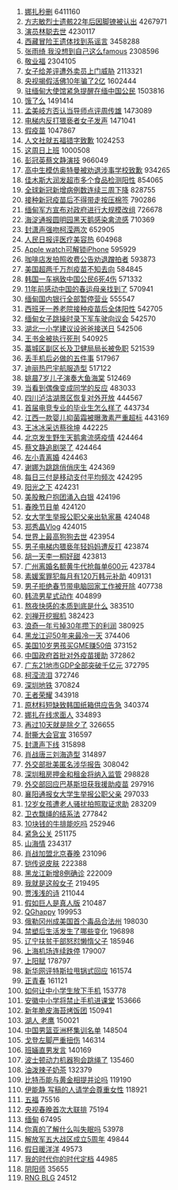 1. [娜扎秒删](https://s.weibo.com/weibo?q=%E5%A8%9C%E6%89%8E%E7%A7%92%E5%88%A0&Refer=top) 6411160
1. [方志敏烈士遗骸22年后因脚镣被认出](https://s.weibo.com/weibo?q=%23%E6%96%B9%E5%BF%97%E6%95%8F%E7%83%88%E5%A3%AB%E9%81%97%E9%AA%B822%E5%B9%B4%E5%90%8E%E5%9B%A0%E8%84%9A%E9%95%A3%E8%A2%AB%E8%AE%A4%E5%87%BA%23&Refer=top) 4267971
1. [演员林聪去世](https://s.weibo.com/weibo?q=%E6%BC%94%E5%91%98%E6%9E%97%E8%81%AA%E5%8E%BB%E4%B8%96&Refer=top) 4230117
1. [西藏冒险王遗体找到系谣言](https://s.weibo.com/weibo?q=%E8%A5%BF%E8%97%8F%E5%86%92%E9%99%A9%E7%8E%8B%E9%81%97%E4%BD%93%E6%89%BE%E5%88%B0%E7%B3%BB%E8%B0%A3%E8%A8%80&Refer=top) 3458288
1. [张雨绮 我没想到自己这么famous](https://s.weibo.com/weibo?q=%E5%BC%A0%E9%9B%A8%E7%BB%AE%20%E6%88%91%E6%B2%A1%E6%83%B3%E5%88%B0%E8%87%AA%E5%B7%B1%E8%BF%99%E4%B9%88famous&Refer=top) 2308596
1. [敬业福](https://s.weibo.com/weibo?q=%E6%95%AC%E4%B8%9A%E7%A6%8F&Refer=top) 2304105
1. [女子给差评遭外卖员上门威胁](https://s.weibo.com/weibo?q=%23%E5%A5%B3%E5%AD%90%E7%BB%99%E5%B7%AE%E8%AF%84%E9%81%AD%E5%A4%96%E5%8D%96%E5%91%98%E4%B8%8A%E9%97%A8%E5%A8%81%E8%83%81%23&Refer=top) 2113321
1. [央视揭假活佛10年骗了2亿](https://s.weibo.com/weibo?q=%E5%A4%AE%E8%A7%86%E6%8F%AD%E5%81%87%E6%B4%BB%E4%BD%9B10%E5%B9%B4%E9%AA%97%E4%BA%862%E4%BA%BF&Refer=top) 1602444
1. [驻缅甸大使馆紧急提醒在缅中国公民](https://s.weibo.com/weibo?q=%23%E9%A9%BB%E7%BC%85%E7%94%B8%E5%A4%A7%E4%BD%BF%E9%A6%86%E7%B4%A7%E6%80%A5%E6%8F%90%E9%86%92%E5%9C%A8%E7%BC%85%E4%B8%AD%E5%9B%BD%E5%85%AC%E6%B0%91%23&Refer=top) 1503816
1. [饿了么](https://s.weibo.com/weibo?q=%E9%A5%BF%E4%BA%86%E4%B9%88&Refer=top) 1491414
1. [孟美岐方否认当导师点评周传雄](https://s.weibo.com/weibo?q=%23%E5%AD%9F%E7%BE%8E%E5%B2%90%E6%96%B9%E5%90%A6%E8%AE%A4%E5%BD%93%E5%AF%BC%E5%B8%88%E7%82%B9%E8%AF%84%E5%91%A8%E4%BC%A0%E9%9B%84%23&Refer=top) 1473089
1. [电梯内反打猥亵者女子发声](https://s.weibo.com/weibo?q=%E7%94%B5%E6%A2%AF%E5%86%85%E5%8F%8D%E6%89%93%E7%8C%A5%E4%BA%B5%E8%80%85%E5%A5%B3%E5%AD%90%E5%8F%91%E5%A3%B0&Refer=top) 1471041
1. [假疫苗](https://s.weibo.com/weibo?q=%E5%81%87%E7%96%AB%E8%8B%97&Refer=top) 1047867
1. [人文社就五福错字致歉](https://s.weibo.com/weibo?q=%E4%BA%BA%E6%96%87%E7%A4%BE%E5%B0%B1%E4%BA%94%E7%A6%8F%E9%94%99%E5%AD%97%E8%87%B4%E6%AD%89&Refer=top) 1024253
1. [这周日上班](https://s.weibo.com/weibo?q=%23%E8%BF%99%E5%91%A8%E6%97%A5%E4%B8%8A%E7%8F%AD%23&Refer=top) 1000508
1. [彭冠英蔡文静演技](https://s.weibo.com/weibo?q=%23%E5%BD%AD%E5%86%A0%E8%8B%B1%E8%94%A1%E6%96%87%E9%9D%99%E6%BC%94%E6%8A%80%23&Refer=top) 966049
1. [高中生模仿奥特曼被劝退涉事学校致歉](https://s.weibo.com/weibo?q=%23%E9%AB%98%E4%B8%AD%E7%94%9F%E6%A8%A1%E4%BB%BF%E5%A5%A5%E7%89%B9%E6%9B%BC%E8%A2%AB%E5%8A%9D%E9%80%80%E6%B6%89%E4%BA%8B%E5%AD%A6%E6%A0%A1%E8%87%B4%E6%AD%89%23&Refer=top) 934265
1. [佳木斯大润发超市多个食品检测阳性](https://s.weibo.com/weibo?q=%23%E4%BD%B3%E6%9C%A8%E6%96%AF%E5%A4%A7%E6%B6%A6%E5%8F%91%E8%B6%85%E5%B8%82%E5%A4%9A%E4%B8%AA%E9%A3%9F%E5%93%81%E6%A3%80%E6%B5%8B%E9%98%B3%E6%80%A7%23&Refer=top) 854065
1. [全球新冠新增病例数连续三周下降](https://s.weibo.com/weibo?q=%E5%85%A8%E7%90%83%E6%96%B0%E5%86%A0%E6%96%B0%E5%A2%9E%E7%97%85%E4%BE%8B%E6%95%B0%E8%BF%9E%E7%BB%AD%E4%B8%89%E5%91%A8%E4%B8%8B%E9%99%8D&Refer=top) 828755
1. [接种新冠疫苗后不得带走按压棉签](https://s.weibo.com/weibo?q=%E6%8E%A5%E7%A7%8D%E6%96%B0%E5%86%A0%E7%96%AB%E8%8B%97%E5%90%8E%E4%B8%8D%E5%BE%97%E5%B8%A6%E8%B5%B0%E6%8C%89%E5%8E%8B%E6%A3%89%E7%AD%BE&Refer=top) 790286
1. [缅甸军方宣布对政府进行大规模改组](https://s.weibo.com/weibo?q=%E7%BC%85%E7%94%B8%E5%86%9B%E6%96%B9%E5%AE%A3%E5%B8%83%E5%AF%B9%E6%94%BF%E5%BA%9C%E8%BF%9B%E8%A1%8C%E5%A4%A7%E8%A7%84%E6%A8%A1%E6%94%B9%E7%BB%84&Refer=top) 726678
1. [海淀通报圆明园黑天鹅感染禽流感](https://s.weibo.com/weibo?q=%E6%B5%B7%E6%B7%80%E9%80%9A%E6%8A%A5%E5%9C%86%E6%98%8E%E5%9B%AD%E9%BB%91%E5%A4%A9%E9%B9%85%E6%84%9F%E6%9F%93%E7%A6%BD%E6%B5%81%E6%84%9F&Refer=top) 710369
1. [封潇声强吻柯滢两次](https://s.weibo.com/weibo?q=%E5%B0%81%E6%BD%87%E5%A3%B0%E5%BC%BA%E5%90%BB%E6%9F%AF%E6%BB%A2%E4%B8%A4%E6%AC%A1&Refer=top) 652905
1. [人民日报评医疗美容热](https://s.weibo.com/weibo?q=%23%E4%BA%BA%E6%B0%91%E6%97%A5%E6%8A%A5%E8%AF%84%E5%8C%BB%E7%96%97%E7%BE%8E%E5%AE%B9%E7%83%AD%23&Refer=top) 604968
1. [Apple watch可解锁iPhone](https://s.weibo.com/weibo?q=Apple%20watch%E5%8F%AF%E8%A7%A3%E9%94%81iPhone&Refer=top) 595929
1. [咖啡店发拍照收费公告劝退蹭拍者](https://s.weibo.com/weibo?q=%E5%92%96%E5%95%A1%E5%BA%97%E5%8F%91%E6%8B%8D%E7%85%A7%E6%94%B6%E8%B4%B9%E5%85%AC%E5%91%8A%E5%8A%9D%E9%80%80%E8%B9%AD%E6%8B%8D%E8%80%85&Refer=top) 593873
1. [美国超两千万剂疫苗不知去向](https://s.weibo.com/weibo?q=%23%E7%BE%8E%E5%9B%BD%E8%B6%85%E4%B8%A4%E5%8D%83%E4%B8%87%E5%89%82%E7%96%AB%E8%8B%97%E4%B8%8D%E7%9F%A5%E5%8E%BB%E5%90%91%23&Refer=top) 584845
1. [韩国一车祸致中国公民6死4伤](https://s.weibo.com/weibo?q=%23%E9%9F%A9%E5%9B%BD%E4%B8%80%E8%BD%A6%E7%A5%B8%E8%87%B4%E4%B8%AD%E5%9B%BD%E5%85%AC%E6%B0%916%E6%AD%BB4%E4%BC%A4%23&Refer=top) 571332
1. [11年前感动中国的春运母亲找到了](https://s.weibo.com/weibo?q=11%E5%B9%B4%E5%89%8D%E6%84%9F%E5%8A%A8%E4%B8%AD%E5%9B%BD%E7%9A%84%E6%98%A5%E8%BF%90%E6%AF%8D%E4%BA%B2%E6%89%BE%E5%88%B0%E4%BA%86&Refer=top) 570941
1. [缅甸国内银行全部暂停营业](https://s.weibo.com/weibo?q=%E7%BC%85%E7%94%B8%E5%9B%BD%E5%86%85%E9%93%B6%E8%A1%8C%E5%85%A8%E9%83%A8%E6%9A%82%E5%81%9C%E8%90%A5%E4%B8%9A&Refer=top) 555547
1. [西班牙一养老院接种疫苗后全体阳性](https://s.weibo.com/weibo?q=%E8%A5%BF%E7%8F%AD%E7%89%99%E4%B8%80%E5%85%BB%E8%80%81%E9%99%A2%E6%8E%A5%E7%A7%8D%E7%96%AB%E8%8B%97%E5%90%8E%E5%85%A8%E4%BD%93%E9%98%B3%E6%80%A7&Refer=top) 542705
1. [缅甸女子跳操时录下军车驶向议会](https://s.weibo.com/weibo?q=%23%E7%BC%85%E7%94%B8%E5%A5%B3%E5%AD%90%E8%B7%B3%E6%93%8D%E6%97%B6%E5%BD%95%E4%B8%8B%E5%86%9B%E8%BD%A6%E9%A9%B6%E5%90%91%E8%AE%AE%E4%BC%9A%23&Refer=top) 542570
1. [湖北一小学建议设爸爸接送日](https://s.weibo.com/weibo?q=%23%E6%B9%96%E5%8C%97%E4%B8%80%E5%B0%8F%E5%AD%A6%E5%BB%BA%E8%AE%AE%E8%AE%BE%E7%88%B8%E7%88%B8%E6%8E%A5%E9%80%81%E6%97%A5%23&Refer=top) 542506
1. [王书金被执行死刑](https://s.weibo.com/weibo?q=%23%E7%8E%8B%E4%B9%A6%E9%87%91%E8%A2%AB%E6%89%A7%E8%A1%8C%E6%AD%BB%E5%88%91%23&Refer=top) 540925
1. [藁城区副区长及卫健局局长被免职](https://s.weibo.com/weibo?q=%23%E8%97%81%E5%9F%8E%E5%8C%BA%E5%89%AF%E5%8C%BA%E9%95%BF%E5%8F%8A%E5%8D%AB%E5%81%A5%E5%B1%80%E5%B1%80%E9%95%BF%E8%A2%AB%E5%85%8D%E8%81%8C%23&Refer=top) 521539
1. [丢手机后必做的五件事](https://s.weibo.com/weibo?q=%23%E4%B8%A2%E6%89%8B%E6%9C%BA%E5%90%8E%E5%BF%85%E5%81%9A%E7%9A%84%E4%BA%94%E4%BB%B6%E4%BA%8B%23&Refer=top) 517967
1. [迪丽热巴宇航服造型](https://s.weibo.com/weibo?q=%23%E8%BF%AA%E4%B8%BD%E7%83%AD%E5%B7%B4%E5%AE%87%E8%88%AA%E6%9C%8D%E9%80%A0%E5%9E%8B%23&Refer=top) 517122
1. [姚晨7岁儿子演奏大鱼海棠](https://s.weibo.com/weibo?q=%23%E5%A7%9A%E6%99%A87%E5%B2%81%E5%84%BF%E5%AD%90%E6%BC%94%E5%A5%8F%E5%A4%A7%E9%B1%BC%E6%B5%B7%E6%A3%A0%23&Refer=top) 512469
1. [当看到偶像变成同学的反应](https://s.weibo.com/weibo?q=%23%E5%BD%93%E7%9C%8B%E5%88%B0%E5%81%B6%E5%83%8F%E5%8F%98%E6%88%90%E5%90%8C%E5%AD%A6%E7%9A%84%E5%8F%8D%E5%BA%94%23&Refer=top) 483033
1. [四川泸沽湖景区恢复对外开放](https://s.weibo.com/weibo?q=%E5%9B%9B%E5%B7%9D%E6%B3%B8%E6%B2%BD%E6%B9%96%E6%99%AF%E5%8C%BA%E6%81%A2%E5%A4%8D%E5%AF%B9%E5%A4%96%E5%BC%80%E6%94%BE&Refer=top) 444567
1. [首届电竞专业的毕业生怎么样了](https://s.weibo.com/weibo?q=%23%E9%A6%96%E5%B1%8A%E7%94%B5%E7%AB%9E%E4%B8%93%E4%B8%9A%E7%9A%84%E6%AF%95%E4%B8%9A%E7%94%9F%E6%80%8E%E4%B9%88%E6%A0%B7%E4%BA%86%23&Refer=top) 443734
1. [江西一款婴儿抑菌霜被曝激素严重超标](https://s.weibo.com/weibo?q=%E6%B1%9F%E8%A5%BF%E4%B8%80%E6%AC%BE%E5%A9%B4%E5%84%BF%E6%8A%91%E8%8F%8C%E9%9C%9C%E8%A2%AB%E6%9B%9D%E6%BF%80%E7%B4%A0%E4%B8%A5%E9%87%8D%E8%B6%85%E6%A0%87&Refer=top) 443169
1. [王冰冰采访蔡徐坤](https://s.weibo.com/weibo?q=%23%E7%8E%8B%E5%86%B0%E5%86%B0%E9%87%87%E8%AE%BF%E8%94%A1%E5%BE%90%E5%9D%A4%23&Refer=top) 442225
1. [北京发生野生天鹅禽流感疫情](https://s.weibo.com/weibo?q=%23%E5%8C%97%E4%BA%AC%E5%8F%91%E7%94%9F%E9%87%8E%E7%94%9F%E5%A4%A9%E9%B9%85%E7%A6%BD%E6%B5%81%E6%84%9F%E7%96%AB%E6%83%85%23&Refer=top) 424464
1. [蔡文静追剧哭了](https://s.weibo.com/weibo?q=%E8%94%A1%E6%96%87%E9%9D%99%E8%BF%BD%E5%89%A7%E5%93%AD%E4%BA%86&Refer=top) 424464
1. [左小青离婚](https://s.weibo.com/weibo?q=%23%E5%B7%A6%E5%B0%8F%E9%9D%92%E7%A6%BB%E5%A9%9A%23&Refer=top) 424463
1. [谢娜为跳跳俏俏庆生](https://s.weibo.com/weibo?q=%23%E8%B0%A2%E5%A8%9C%E4%B8%BA%E8%B7%B3%E8%B7%B3%E4%BF%8F%E4%BF%8F%E5%BA%86%E7%94%9F%23&Refer=top) 424369
1. [每日三付是移动支付平均频次](https://s.weibo.com/weibo?q=%23%E6%AF%8F%E6%97%A5%E4%B8%89%E4%BB%98%E6%98%AF%E7%A7%BB%E5%8A%A8%E6%94%AF%E4%BB%98%E5%B9%B3%E5%9D%87%E9%A2%91%E6%AC%A1%23&Refer=top) 424295
1. [阳光之下](https://s.weibo.com/weibo?q=%E9%98%B3%E5%85%89%E4%B9%8B%E4%B8%8B&Refer=top) 424231
1. [美股散户抱团涌入白银](https://s.weibo.com/weibo?q=%23%E7%BE%8E%E8%82%A1%E6%95%A3%E6%88%B7%E6%8A%B1%E5%9B%A2%E6%B6%8C%E5%85%A5%E7%99%BD%E9%93%B6%23&Refer=top) 424196
1. [春晚节目单](https://s.weibo.com/weibo?q=%E6%98%A5%E6%99%9A%E8%8A%82%E7%9B%AE%E5%8D%95&Refer=top) 424120
1. [女大学生举报公职父亲出轨家暴](https://s.weibo.com/weibo?q=%23%E5%A5%B3%E5%A4%A7%E5%AD%A6%E7%94%9F%E4%B8%BE%E6%8A%A5%E5%85%AC%E8%81%8C%E7%88%B6%E4%BA%B2%E5%87%BA%E8%BD%A8%E5%AE%B6%E6%9A%B4%23&Refer=top) 424048
1. [郑秀晶Vlog](https://s.weibo.com/weibo?q=%23%E9%83%91%E7%A7%80%E6%99%B6Vlog%23&Refer=top) 424015
1. [世界上最高狗狗去世](https://s.weibo.com/weibo?q=%E4%B8%96%E7%95%8C%E4%B8%8A%E6%9C%80%E9%AB%98%E7%8B%97%E7%8B%97%E5%8E%BB%E4%B8%96&Refer=top) 423954
1. [男子电梯内猥亵年轻妈妈遭反打](https://s.weibo.com/weibo?q=%23%E7%94%B7%E5%AD%90%E7%94%B5%E6%A2%AF%E5%86%85%E7%8C%A5%E4%BA%B5%E5%B9%B4%E8%BD%BB%E5%A6%88%E5%A6%88%E9%81%AD%E5%8F%8D%E6%89%93%23&Refer=top) 423874
1. [胡一天李一桐好甜](https://s.weibo.com/weibo?q=%23%E8%83%A1%E4%B8%80%E5%A4%A9%E6%9D%8E%E4%B8%80%E6%A1%90%E5%A5%BD%E7%94%9C%23&Refer=top) 423813
1. [广州离婚名额黄牛代抢每单600元](https://s.weibo.com/weibo?q=%23%E5%B9%BF%E5%B7%9E%E7%A6%BB%E5%A9%9A%E5%90%8D%E9%A2%9D%E9%BB%84%E7%89%9B%E4%BB%A3%E6%8A%A2%E6%AF%8F%E5%8D%95600%E5%85%83%23&Refer=top) 423784
1. [素媛案罪犯每月有120万韩元补助](https://s.weibo.com/weibo?q=%E7%B4%A0%E5%AA%9B%E6%A1%88%E7%BD%AA%E7%8A%AF%E6%AF%8F%E6%9C%88%E6%9C%89120%E4%B8%87%E9%9F%A9%E5%85%83%E8%A1%A5%E5%8A%A9&Refer=top) 409131
1. [男子拒绝春节带电脑回家工作被开除](https://s.weibo.com/weibo?q=%23%E7%94%B7%E5%AD%90%E6%8B%92%E7%BB%9D%E6%98%A5%E8%8A%82%E5%B8%A6%E7%94%B5%E8%84%91%E5%9B%9E%E5%AE%B6%E5%B7%A5%E4%BD%9C%E8%A2%AB%E5%BC%80%E9%99%A4%23&Refer=top) 407738
1. [韩流男星式动作](https://s.weibo.com/weibo?q=%23%E9%9F%A9%E6%B5%81%E7%94%B7%E6%98%9F%E5%BC%8F%E5%8A%A8%E4%BD%9C%23&Refer=top) 404899
1. [熬夜快感的本质到底是什么](https://s.weibo.com/weibo?q=%23%E7%86%AC%E5%A4%9C%E5%BF%AB%E6%84%9F%E7%9A%84%E6%9C%AC%E8%B4%A8%E5%88%B0%E5%BA%95%E6%98%AF%E4%BB%80%E4%B9%88%23&Refer=top) 383510
1. [刘禅开挖掘机](https://s.weibo.com/weibo?q=%E5%88%98%E7%A6%85%E5%BC%80%E6%8C%96%E6%8E%98%E6%9C%BA&Refer=top) 382423
1. [浪奇一年亏掉30年攒下的利润](https://s.weibo.com/weibo?q=%E6%B5%AA%E5%A5%87%E4%B8%80%E5%B9%B4%E4%BA%8F%E6%8E%8930%E5%B9%B4%E6%94%92%E4%B8%8B%E7%9A%84%E5%88%A9%E6%B6%A6&Refer=top) 380925
1. [黑龙江迎50年来最冷一天](https://s.weibo.com/weibo?q=%23%E9%BB%91%E9%BE%99%E6%B1%9F%E8%BF%8E50%E5%B9%B4%E6%9D%A5%E6%9C%80%E5%86%B7%E4%B8%80%E5%A4%A9%23&Refer=top) 374406
1. [美国10岁男孩买GME赚50倍](https://s.weibo.com/weibo?q=%23%E7%BE%8E%E5%9B%BD10%E5%B2%81%E7%94%B7%E5%AD%A9%E4%B9%B0GME%E8%B5%9A50%E5%80%8D%23&Refer=top) 373152
1. [中国政府首批对外疫苗援助](https://s.weibo.com/weibo?q=%23%E4%B8%AD%E5%9B%BD%E6%94%BF%E5%BA%9C%E9%A6%96%E6%89%B9%E5%AF%B9%E5%A4%96%E7%96%AB%E8%8B%97%E6%8F%B4%E5%8A%A9%23&Refer=top) 372862
1. [广东21地市GDP全部突破千亿元](https://s.weibo.com/weibo?q=%E5%B9%BF%E4%B8%9C21%E5%9C%B0%E5%B8%82GDP%E5%85%A8%E9%83%A8%E7%AA%81%E7%A0%B4%E5%8D%83%E4%BA%BF%E5%85%83&Refer=top) 372795
1. [柯滢流泪](https://s.weibo.com/weibo?q=%23%E6%9F%AF%E6%BB%A2%E6%B5%81%E6%B3%AA%23&Refer=top) 372746
1. [深圳地铁](https://s.weibo.com/weibo?q=%E6%B7%B1%E5%9C%B3%E5%9C%B0%E9%93%81&Refer=top) 370824
1. [王者荣耀](https://s.weibo.com/weibo?q=%E7%8E%8B%E8%80%85%E8%8D%A3%E8%80%80&Refer=top) 343918
1. [原材料短缺致韩国纸箱供应告急](https://s.weibo.com/weibo?q=%23%E5%8E%9F%E6%9D%90%E6%96%99%E7%9F%AD%E7%BC%BA%E8%87%B4%E9%9F%A9%E5%9B%BD%E7%BA%B8%E7%AE%B1%E4%BE%9B%E5%BA%94%E5%91%8A%E6%80%A5%23&Refer=top) 340374
1. [娜扎在线求面人](https://s.weibo.com/weibo?q=%23%E5%A8%9C%E6%89%8E%E5%9C%A8%E7%BA%BF%E6%B1%82%E9%9D%A2%E4%BA%BA%23&Refer=top) 334893
1. [再过10天就是除夕了](https://s.weibo.com/weibo?q=%23%E5%86%8D%E8%BF%8710%E5%A4%A9%E5%B0%B1%E6%98%AF%E9%99%A4%E5%A4%95%E4%BA%86%23&Refer=top) 326655
1. [耐撕大会官宣](https://s.weibo.com/weibo?q=%23%E8%80%90%E6%92%95%E5%A4%A7%E4%BC%9A%E5%AE%98%E5%AE%A3%23&Refer=top) 316597
1. [封潇声下线](https://s.weibo.com/weibo?q=%23%E5%B0%81%E6%BD%87%E5%A3%B0%E4%B8%8B%E7%BA%BF%23&Refer=top) 315898
1. [肖战唐三刘海造型](https://s.weibo.com/weibo?q=%23%E8%82%96%E6%88%98%E5%94%90%E4%B8%89%E5%88%98%E6%B5%B7%E9%80%A0%E5%9E%8B%23&Refer=top) 314897
1. [外交部批美匿名涉华报告](https://s.weibo.com/weibo?q=%E5%A4%96%E4%BA%A4%E9%83%A8%E6%89%B9%E7%BE%8E%E5%8C%BF%E5%90%8D%E6%B6%89%E5%8D%8E%E6%8A%A5%E5%91%8A&Refer=top) 308042
1. [深圳租房押金和租金将纳入监管](https://s.weibo.com/weibo?q=%E6%B7%B1%E5%9C%B3%E7%A7%9F%E6%88%BF%E6%8A%BC%E9%87%91%E5%92%8C%E7%A7%9F%E9%87%91%E5%B0%86%E7%BA%B3%E5%85%A5%E7%9B%91%E7%AE%A1&Refer=top) 298828
1. [外交部回应巴基斯坦获我援助疫苗](https://s.weibo.com/weibo?q=%23%E5%A4%96%E4%BA%A4%E9%83%A8%E5%9B%9E%E5%BA%94%E5%B7%B4%E5%9F%BA%E6%96%AF%E5%9D%A6%E8%8E%B7%E6%88%91%E6%8F%B4%E5%8A%A9%E7%96%AB%E8%8B%97%23&Refer=top) 297916
1. [襄阳通报女大学生举报公职父亲](https://s.weibo.com/weibo?q=%23%E8%A5%84%E9%98%B3%E9%80%9A%E6%8A%A5%E5%A5%B3%E5%A4%A7%E5%AD%A6%E7%94%9F%E4%B8%BE%E6%8A%A5%E5%85%AC%E8%81%8C%E7%88%B6%E4%BA%B2%23&Refer=top) 297033
1. [12岁女孩遭老人骚扰拍照取证求助](https://s.weibo.com/weibo?q=%2312%E5%B2%81%E5%A5%B3%E5%AD%A9%E9%81%AD%E8%80%81%E4%BA%BA%E9%AA%9A%E6%89%B0%E6%8B%8D%E7%85%A7%E5%8F%96%E8%AF%81%E6%B1%82%E5%8A%A9%23&Refer=top) 283209
1. [卫衣飘绳的结系法](https://s.weibo.com/weibo?q=%23%E5%8D%AB%E8%A1%A3%E9%A3%98%E7%BB%B3%E7%9A%84%E7%BB%93%E7%B3%BB%E6%B3%95%23&Refer=top) 277842
1. [10块钱的牛排能吃吗](https://s.weibo.com/weibo?q=%2310%E5%9D%97%E9%92%B1%E7%9A%84%E7%89%9B%E6%8E%92%E8%83%BD%E5%90%83%E5%90%97%23&Refer=top) 252946
1. [紧急公关](https://s.weibo.com/weibo?q=%E7%B4%A7%E6%80%A5%E5%85%AC%E5%85%B3&Refer=top) 251175
1. [山海情](https://s.weibo.com/weibo?q=%E5%B1%B1%E6%B5%B7%E6%83%85&Refer=top) 234317
1. [肖战加盟北京春晚](https://s.weibo.com/weibo?q=%23%E8%82%96%E6%88%98%E5%8A%A0%E7%9B%9F%E5%8C%97%E4%BA%AC%E6%98%A5%E6%99%9A%23&Refer=top) 231096
1. [铠传说皮肤](https://s.weibo.com/weibo?q=%23%E9%93%A0%E4%BC%A0%E8%AF%B4%E7%9A%AE%E8%82%A4%23&Refer=top) 222388
1. [黑龙江新增8例确诊](https://s.weibo.com/weibo?q=%23%E9%BB%91%E9%BE%99%E6%B1%9F%E6%96%B0%E5%A2%9E8%E4%BE%8B%E7%A1%AE%E8%AF%8A%23&Refer=top) 222009
1. [我就是这般女子](https://s.weibo.com/weibo?q=%E6%88%91%E5%B0%B1%E6%98%AF%E8%BF%99%E8%88%AC%E5%A5%B3%E5%AD%90&Refer=top) 219495
1. [贾浅浅的诗](https://s.weibo.com/weibo?q=%E8%B4%BE%E6%B5%85%E6%B5%85%E7%9A%84%E8%AF%97&Refer=top) 211044
1. [假如巨人是真人版](https://s.weibo.com/weibo?q=%E5%81%87%E5%A6%82%E5%B7%A8%E4%BA%BA%E6%98%AF%E7%9C%9F%E4%BA%BA%E7%89%88&Refer=top) 210487
1. [QGhappy](https://s.weibo.com/weibo?q=QGhappy&Refer=top) 199953
1. [俄勒冈州成美国首个毒品合法州](https://s.weibo.com/weibo?q=%E4%BF%84%E5%8B%92%E5%86%88%E5%B7%9E%E6%88%90%E7%BE%8E%E5%9B%BD%E9%A6%96%E4%B8%AA%E6%AF%92%E5%93%81%E5%90%88%E6%B3%95%E5%B7%9E&Refer=top) 198030
1. [禁塑后生活发生了哪些变化](https://s.weibo.com/weibo?q=%23%E7%A6%81%E5%A1%91%E5%90%8E%E7%94%9F%E6%B4%BB%E5%8F%91%E7%94%9F%E4%BA%86%E5%93%AA%E4%BA%9B%E5%8F%98%E5%8C%96%23&Refer=top) 196898
1. [辽宁扶贫干部怒怼懒惰父子](https://s.weibo.com/weibo?q=%23%E8%BE%BD%E5%AE%81%E6%89%B6%E8%B4%AB%E5%B9%B2%E9%83%A8%E6%80%92%E6%80%BC%E6%87%92%E6%83%B0%E7%88%B6%E5%AD%90%23&Refer=top) 185946
1. [上海机场连续跌停](https://s.weibo.com/weibo?q=%E4%B8%8A%E6%B5%B7%E6%9C%BA%E5%9C%BA%E8%BF%9E%E7%BB%AD%E8%B7%8C%E5%81%9C&Refer=top) 179007
1. [上阳赋](https://s.weibo.com/weibo?q=%E4%B8%8A%E9%98%B3%E8%B5%8B&Refer=top) 178797
1. [新华网评特斯拉甩锅式回应](https://s.weibo.com/weibo?q=%23%E6%96%B0%E5%8D%8E%E7%BD%91%E8%AF%84%E7%89%B9%E6%96%AF%E6%8B%89%E7%94%A9%E9%94%85%E5%BC%8F%E5%9B%9E%E5%BA%94%23&Refer=top) 161574
1. [正青春](https://s.weibo.com/weibo?q=%E6%AD%A3%E9%9D%92%E6%98%A5&Refer=top) 161121
1. [如何让中小学生放下手机](https://s.weibo.com/weibo?q=%23%E5%A6%82%E4%BD%95%E8%AE%A9%E4%B8%AD%E5%B0%8F%E5%AD%A6%E7%94%9F%E6%94%BE%E4%B8%8B%E6%89%8B%E6%9C%BA%23&Refer=top) 153778
1. [安徽中小学将禁止手机进课堂](https://s.weibo.com/weibo?q=%E5%AE%89%E5%BE%BD%E4%B8%AD%E5%B0%8F%E5%AD%A6%E5%B0%86%E7%A6%81%E6%AD%A2%E6%89%8B%E6%9C%BA%E8%BF%9B%E8%AF%BE%E5%A0%82&Refer=top) 153666
1. [新年脆皮海苔烤饭团](https://s.weibo.com/weibo?q=%23%E6%96%B0%E5%B9%B4%E8%84%86%E7%9A%AE%E6%B5%B7%E8%8B%94%E7%83%A4%E9%A5%AD%E5%9B%A2%23&Refer=top) 150941
1. [湖人 老鹰](https://s.weibo.com/weibo?q=%E6%B9%96%E4%BA%BA%20%E8%80%81%E9%B9%B0&Refer=top) 150021
1. [中国男篮亚洲杯集训名单](https://s.weibo.com/weibo?q=%E4%B8%AD%E5%9B%BD%E7%94%B7%E7%AF%AE%E4%BA%9A%E6%B4%B2%E6%9D%AF%E9%9B%86%E8%AE%AD%E5%90%8D%E5%8D%95&Refer=top) 148504
1. [戈登左脚严重扭伤](https://s.weibo.com/weibo?q=%E6%88%88%E7%99%BB%E5%B7%A6%E8%84%9A%E4%B8%A5%E9%87%8D%E6%89%AD%E4%BC%A4&Refer=top) 146314
1. [班婳直男发言](https://s.weibo.com/weibo?q=%23%E7%8F%AD%E5%A9%B3%E7%9B%B4%E7%94%B7%E5%8F%91%E8%A8%80%23&Refer=top) 140169
1. [波士顿动力机器狗会跳绳了](https://s.weibo.com/weibo?q=%E6%B3%A2%E5%A3%AB%E9%A1%BF%E5%8A%A8%E5%8A%9B%E6%9C%BA%E5%99%A8%E7%8B%97%E4%BC%9A%E8%B7%B3%E7%BB%B3%E4%BA%86&Refer=top) 135460
1. [油泼辣子奶茶](https://s.weibo.com/weibo?q=%23%E6%B2%B9%E6%B3%BC%E8%BE%A3%E5%AD%90%E5%A5%B6%E8%8C%B6%23&Refer=top) 132379
1. [比特币能与黄金相提并论吗](https://s.weibo.com/weibo?q=%23%E6%AF%94%E7%89%B9%E5%B8%81%E8%83%BD%E4%B8%8E%E9%BB%84%E9%87%91%E7%9B%B8%E6%8F%90%E5%B9%B6%E8%AE%BA%E5%90%97%23&Refer=top) 119190
1. [伊能静 写稿的人请学会尊重女性](https://s.weibo.com/weibo?q=%E4%BC%8A%E8%83%BD%E9%9D%99%20%E5%86%99%E7%A8%BF%E7%9A%84%E4%BA%BA%E8%AF%B7%E5%AD%A6%E4%BC%9A%E5%B0%8A%E9%87%8D%E5%A5%B3%E6%80%A7&Refer=top) 118921
1. [五福](https://s.weibo.com/weibo?q=%E4%BA%94%E7%A6%8F&Refer=top) 75516
1. [央视春晚首次大联排](https://s.weibo.com/weibo?q=%23%E5%A4%AE%E8%A7%86%E6%98%A5%E6%99%9A%E9%A6%96%E6%AC%A1%E5%A4%A7%E8%81%94%E6%8E%92%23&Refer=top) 75194
1. [缅甸](https://s.weibo.com/weibo?q=%E7%BC%85%E7%94%B8&Refer=top) 67495
1. [你真的了解什么叫失眠吗](https://s.weibo.com/weibo?q=%23%E4%BD%A0%E7%9C%9F%E7%9A%84%E4%BA%86%E8%A7%A3%E4%BB%80%E4%B9%88%E5%8F%AB%E5%A4%B1%E7%9C%A0%E5%90%97%23&Refer=top) 53978
1. [解放军五大战区成立5周年](https://s.weibo.com/weibo?q=%23%E8%A7%A3%E6%94%BE%E5%86%9B%E4%BA%94%E5%A4%A7%E6%88%98%E5%8C%BA%E6%88%90%E7%AB%8B5%E5%91%A8%E5%B9%B4%23&Refer=top) 49844
1. [假日暖洋洋](https://s.weibo.com/weibo?q=%E5%81%87%E6%97%A5%E6%9A%96%E6%B4%8B%E6%B4%8B&Refer=top) 49573
1. [我的时代你的时代定档](https://s.weibo.com/weibo?q=%23%E6%88%91%E7%9A%84%E6%97%B6%E4%BB%A3%E4%BD%A0%E7%9A%84%E6%97%B6%E4%BB%A3%E5%AE%9A%E6%A1%A3%23&Refer=top) 44985
1. [阴阳师](https://s.weibo.com/weibo?q=%E9%98%B4%E9%98%B3%E5%B8%88&Refer=top) 35655
1. [RNG BLG](https://s.weibo.com/weibo?q=RNG%20BLG&Refer=top) 24512